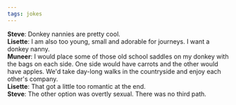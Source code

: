 ```yaml
---
tags: jokes
---
```


**Steve**: Donkey nannies are pretty cool.<br>
**Lisette**: I am also too young, small and adorable for journeys. I want a donkey nanny.<br>
**Muneer**: I would place some of those old school saddles on my donkey with the bags on each side. One side would have carrots and the other would have apples. We'd take day-long walks in the countryside and enjoy each other's company.<br>
**Lisette**: That got a little too romantic at the end.<br>
**Steve**: The other option was overtly sexual. There was no third path.